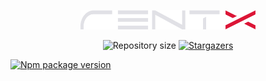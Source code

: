 <p align="center">
  <a href="https://unform.dev">
    <img src="https://raw.githubusercontent.com/rpsfilho93/rentx-mobile/main/.github/Logotipo.png" width="280" alt="rentx" />
  </a>
</p>

<p align="center">	
  <img alt="Repository size" src="https://img.shields.io/github/repo-size/JKevyn/rentx?color=dc1637">
  
  <a href="https://github.com/rpsfilho93/proffy/stargazers">
    <img alt="Stargazers" src="https://img.shields.io/github/stars/JKevyn/rentx?color=dc1637&logo=github">
  </a>
  
  [![Npm package version](https://badgen.net/npm/v/express)](https://npmjs.com/package/express)
</p>
